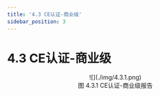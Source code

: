 ```yaml
---
title: '4.3 CE认证-商业级'
sidebar_position: 3
---
```



# 4.3 CE认证-商业级

<center>
![](./img/4.3.1.png)<br />
图 4.3.1 CE认证-商业级报告
</center>



